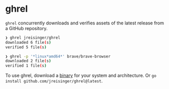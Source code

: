 # ghrel

`ghrel` concurrently downloads and verifies assets of the latest release from a GitHub repository.

```sh
❯ ghrel jreisinger/ghrel
downloaded 6 file(s)
verified 5 file(s)

❯ ghrel -p '*linux*amd64*' brave/brave-browser
downloaded 2 file(s)
verified 1 file(s)
```

To use ghrel, download a [binary](https://github.com/jreisinger/ghrel/releases) for your system and architecture. Or `go install github.com/jreisinger/ghrel@latest`.

